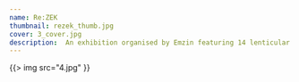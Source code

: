 ```yaml
---
name: Re:ZEK
thumbnail: rezek_thumb.jpg
cover: 3_cover.jpg
description:  An exhibition organised by Emzin featuring 14 lenticular posters (Avla Gallery, NLB Bank, Ljubljana / 2009).
---
```


{{> img src="4.jpg" }}

